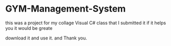 # GYM-Management-System
this was a project for my collage Visual C# class that I submitted it if it
helps you it would be greate

download it and use it.
and Thank you.
